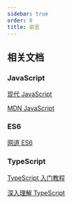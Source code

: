 ```yaml
---
sidebar: true
order: 0
title: 前言
---
```


<!-- [ES6](./es6/index.md)

[typescript](./ts/typescript.md) -->

## 相关文档

### JavaScript

[现代 JavaScript](https://zh.javascript.info/)

[MDN JavaScript](https://developer.mozilla.org/zh-CN/docs/Web/JavaScript)

### ES6

[网道 ES6](https://wangdoc.com/es6/)

### TypeScript

[TypeScript 入门教程](https://ts.xcatliu.com/)

[深入理解 TypeScript](https://jkchao.github.io/typescript-book-chinese/)
